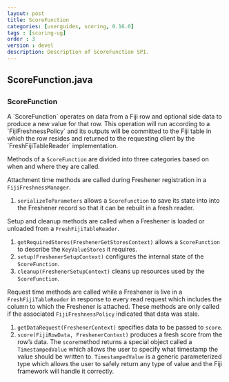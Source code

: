 ```yaml
---
layout: post
title: ScoreFunction
categories: [userguides, scoring, 0.16.0]
tags : [scoring-ug]
order : 3
version : devel
description: Description of ScoreFunction SPI.
---
```


<div id="accordion-container">
  <h2 class="accordion-header"> ScoreFunction.java </h2>
    <div class="accordion-content">
    <script src="http://gist-it.appspot.com/github/fijiproject/fiji-scoring/raw/fiji-scoring-root-0.16.0/src/main/java/org/fiji/scoring/ScoreFunction.java"> </script>
  </div>
</div>

<h3 style="margin-top:0px;padding-top:10px;"> ScoreFunction </h3>
A `ScoreFunction` operates on data from a Fiji row and optional side data to produce a new value for that row. This operation will run according to a `FijiFreshnessPolicy` and its outputs will be committed to the Fiji table in which the row resides and returned to the requesting client by the `FreshFijiTableReader` implementation.

Methods of a `ScoreFunction` are divided into three categories based on when and where they are called.

Attachment time methods are called during Freshener registration in a `FijiFreshnessManager`.

1. `serializeToParameters` allows a `ScoreFunction` to save its state into into the Freshener record so that it can be rebuilt in a fresh reader.

Setup and cleanup methods are called when a Freshener is loaded or unloaded from a `FreshFijiTableReader`.

1. `getRequiredStores(FreshenerGetStoresContext)` allows a `ScoreFunction` to describe the `KeyValueStores` it requires.
2. `setup(FreshenerSetupContext)` configures the internal state of the `ScoreFunction`.
3. `cleanup(FreshenerSetupContext)` cleans up resources used by the `ScoreFunction`.

Request time methods are called while a Freshener is live in a `FreshFijiTableReader` in response to every read request which includes the column to which the Freshener is attached. These methods are only called if the associated `FijiFreshnessPolicy` indicated that data was stale.

1. `getDataRequest(FreshenerContext)` specifies data to be passed to `score`.
2. `score(FijiRowData, FreshenerContext)` produces a fresh score from the row’s data. The `score`method returns a special object called a `TimestampedValue` which allows the user to specify what timestamp the value should be written to. `TimestampedValue` is a generic parameterized type which allows the user to safely return any type of value and the Fiji framework will handle it correctly.


